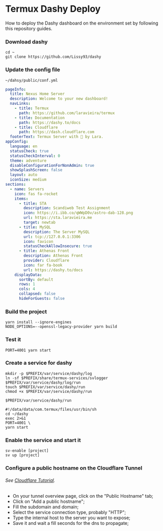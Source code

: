 # Termux Dashy Deploy
How to deploy the Dashy dashboard on the environment set by following this repository guides.

### Download dashy
```shell
cd ~
git clone https://github.com/Lissy93/dashy
```

### Update the config file
`~/dahsy/public/conf.yml`
```yaml
pageInfo:
  title: Nexus Home Server
  description: Welcome to your new dashboard!
  navLinks:
    - title: Termux
      path: https://github.com/laravieira/termux
    - title: Documentation
      path: https://dashy.to/docs
    - title: Cloudflare
      path: https://dash.cloudflare.com
  footerText: Termux Server with 💜 by Lara.
appConfig:
  language: en
  statusCheck: true
  statusCheckInterval: 0
  theme: adventure
  disableConfigurationForNonAdmin: true
  showSplashScreen: false
  layout: auto
  iconSize: medium
sections:
  - name: Servers
    icon: fas fa-rocket
    items:
      - title: STA
        description: Scandiweb Test Assignment
        icon: https://i.ibb.co/qWWpD0v/astro-dab-128.png
        url: https://sta.laravieira.me
        target: newtab
      - title: MySQL
        description: The Server MySQL
        url: tcp://127.0.0.1:3306
        icon: favicon
        statusCheckAllowInsecure: true
      - title: Athenas Front
        description: Athenas Front
        provider: Cloudflare
        icon: far fa-book
        url: https://dashy.to/docs
    displayData:
      sortBy: default
      rows: 1
      cols: 4
      collapsed: false
      hideForGuests: false
```

### Build the project
```shell
yarn install --ignore-engines
NODE_OPTIONS=--openssl-legacy-provider yarn build
```

### Test it
```shell
PORT=4001 yarn start
```

### Create a service for dashy
```shell
mkdir -p $PREFIX/var/service/dashy/log
ln -sf $PREFIX/share/termux-services/svlogger $PREFIX/var/service/dashy/log/run
touch $PREFIX/var/service/dashy/run
chmod +x $PREFIX/var/service/dashy/run
```
`$PREFIX/var/service/dashy/run`
```shell
#!/data/data/com.termux/files/usr/bin/sh
cd ~/dashy
exec 2>&1
PORT=4001 \
yarn start
```

### Enable the service and start it
```shell
sv-enable [project]
sv up [project]
```

### Configure a public hostname on the Cloudflare Tunnel
###### See [Cloudflare Tutorial](/CLOUDFLARED.md).
- On your tunnel overview page, click on the "Public Hostname" tab;
- Click on "Add a public hostname";
- Fill the subdomain and domain;
- Select the service connection type, probably "HTTP";
- Type the internal host to the server you want to expose; 
- Save it and wait a fill seconds for the dns to propagate;